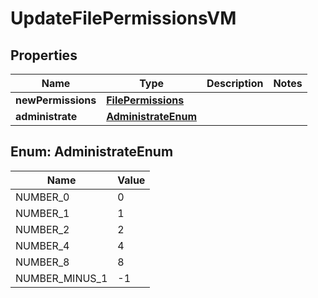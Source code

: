 

# UpdateFilePermissionsVM


## Properties

Name | Type | Description | Notes
------------ | ------------- | ------------- | -------------
**newPermissions** | [**FilePermissions**](FilePermissions.md) |  | 
**administrate** | [**AdministrateEnum**](#AdministrateEnum) |  | 



## Enum: AdministrateEnum

Name | Value
---- | -----
NUMBER_0 | 0
NUMBER_1 | 1
NUMBER_2 | 2
NUMBER_4 | 4
NUMBER_8 | 8
NUMBER_MINUS_1 | -1



